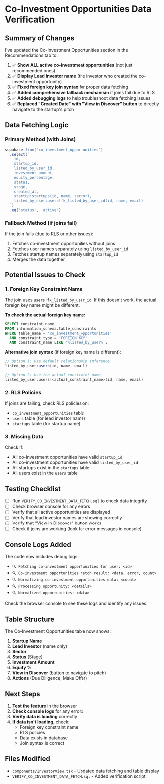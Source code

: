 # Co-Investment Opportunities Data Verification

## Summary of Changes

I've updated the Co-Investment Opportunities section in the Recommendations tab to:

1. ✅ **Show ALL active co-investment opportunities** (not just recommended ones)
2. ✅ **Display Lead Investor name** (the investor who created the co-investment opportunity)
3. ✅ **Fixed foreign key join syntax** for proper data fetching
4. ✅ **Added comprehensive fallback mechanism** if joins fail due to RLS
5. ✅ **Added debugging logs** to help troubleshoot data fetching issues
6. ✅ **Replaced "Created Date" with "View in Discover" button** to directly navigate to the startup's pitch

## Data Fetching Logic

### Primary Method (with Joins)
```typescript
supabase.from('co_investment_opportunities')
  .select(`
    id,
    startup_id,
    listed_by_user_id,
    investment_amount,
    equity_percentage,
    status,
    stage,
    created_at,
    startup:startups(id, name, sector),
    listed_by_user:users!fk_listed_by_user_id(id, name, email)
  `)
  .eq('status', 'active')
```

### Fallback Method (if joins fail)
If the join fails (due to RLS or other issues):
1. Fetches co-investment opportunities without joins
2. Fetches user names separately using `listed_by_user_id`
3. Fetches startup names separately using `startup_id`
4. Merges the data together

## Potential Issues to Check

### 1. Foreign Key Constraint Name
The join uses `users!fk_listed_by_user_id`. If this doesn't work, the actual foreign key name might be different.

**To check the actual foreign key name:**
```sql
SELECT constraint_name 
FROM information_schema.table_constraints 
WHERE table_name = 'co_investment_opportunities' 
  AND constraint_type = 'FOREIGN KEY'
  AND constraint_name LIKE '%listed_by_user%';
```

**Alternative join syntax** (if foreign key name is different):
```typescript
// Option 1: Use default relationship inference
listed_by_user:users(id, name, email)

// Option 2: Use the actual constraint name
listed_by_user:users!<actual_constraint_name>(id, name, email)
```

### 2. RLS Policies
If joins are failing, check RLS policies on:
- `co_investment_opportunities` table
- `users` table (for lead investor name)
- `startups` table (for startup name)

### 3. Missing Data
Check if:
- All co-investment opportunities have valid `startup_id`
- All co-investment opportunities have valid `listed_by_user_id`
- All startups exist in the `startups` table
- All users exist in the `users` table

## Testing Checklist

- [ ] Run `VERIFY_CO_INVESTMENT_DATA_FETCH.sql` to check data integrity
- [ ] Check browser console for any errors
- [ ] Verify that all active opportunities are displayed
- [ ] Verify that lead investor names are showing correctly
- [ ] Verify that "View in Discover" button works
- [ ] Check if joins are working (look for error messages in console)

## Console Logs Added

The code now includes debug logs:
- `🔍 Fetching co-investment opportunities for user: <id>`
- `🔍 Co-investment opportunities fetch result: <data, error, count>`
- `🔍 Normalizing co-investment opportunities data: <count>`
- `🔍 Processing opportunity: <details>`
- `🔍 Normalized opportunities: <data>`

Check the browser console to see these logs and identify any issues.

## Table Structure

The Co-Investment Opportunities table now shows:
1. **Startup Name**
2. **Lead Investor** (name only)
3. **Sector**
4. **Status** (Stage)
5. **Investment Amount**
6. **Equity %**
7. **View in Discover** (button to navigate to pitch)
8. **Actions** (Due Diligence, Make Offer)

## Next Steps

1. **Test the feature** in the browser
2. **Check console logs** for any errors
3. **Verify data is loading** correctly
4. **If data isn't loading**, check:
   - Foreign key constraint name
   - RLS policies
   - Data exists in database
   - Join syntax is correct

## Files Modified

- `components/InvestorView.tsx` - Updated data fetching and table display
- `VERIFY_CO_INVESTMENT_DATA_FETCH.sql` - Added verification script

